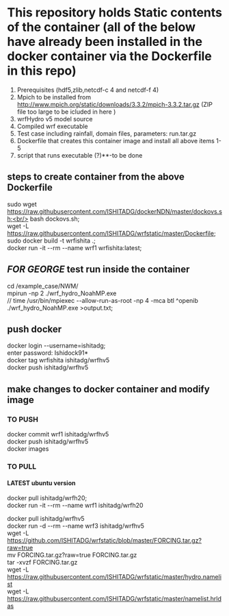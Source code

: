 # This repository holds Static contents of the container (all of the below have already been installed in the docker container via the Dockerfile in this repo)
1. Prerequisites (hdf5,zlib,netcdf-c 4 and netcdf-f 4) <br/>
3. Mpich to be installed from http://www.mpich.org/static/downloads/3.3.2/mpich-3.3.2.tar.gz (ZIP file too large to be icluded in here )<br/>
4. wrfHydro v5 model source <br/>
5. Compiled wrf executable <br/>
6. Test case including rainfall, domain files, parameters: run.tar.gz <br/>
7. Dockerfile that creates this container image and install all above items 1-5 <br/>
8. script that runs executable (?)**-to be done <br/> 

## steps to create container from the above Dockerfile
sudo wget https://raw.githubusercontent.com/ISHITADG/dockerNDN/master/dockovs.sh;<br/>
bash dockovs.sh;<br/>
wget -L https://raw.githubusercontent.com/ISHITADG/wrfstatic/master/Dockerfile; <br/>
sudo docker build -t wrfishita .;<br/>
docker run -it --rm --name wrf1 wrfishita:latest;<br/>

## *FOR GEORGE* test run inside the container 
cd /example_case/NWM/<br/>
mpirun -np 2 ./wrf_hydro_NoahMP.exe <br/>
// time /usr/bin/mpiexec --allow-run-as-root -np 4 -mca btl ^openib ./wrf_hydro_NoahMP.exe >output.txt;<br/>

## push docker
docker login --username=ishitadg;<br/>
enter password: Ishidock91* <br/>
docker tag wrfishita ishitadg/wrfhv5<br/>
docker push ishitadg/wrfhv5<br/>

## make changes to docker container and modify image
### TO PUSH
docker commit wrf1 ishitadg/wrfhv5<br/>
docker push ishitadg/wrfhv5<br/>
docker images<br/>
### TO PULL
#### LATEST ubuntu version
docker pull ishitadg/wrfh20; <br/>
docker run -it --rm --name wrf1 ishitadg/wrfh20<br/>

docker pull ishitadg/wrfhv5<br/>
docker run -d --rm --name wrf3 ishitadg/wrfhv5<br/>
wget -L https://github.com/ISHITADG/wrfstatic/blob/master/FORCING.tar.gz?raw=true <br/>
mv FORCING.tar.gz?raw=true FORCING.tar.gz<br/>
tar -xvzf FORCING.tar.gz<br/>
wget -L https://raw.githubusercontent.com/ISHITADG/wrfstatic/master/hydro.namelist<br/>
wget -L https://raw.githubusercontent.com/ISHITADG/wrfstatic/master/namelist.hrldas<br/>
